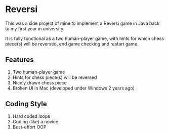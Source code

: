 # Reversi

This was a side project of mine to implement a Reversi game in Java back to my first year in university.

It is fully functional as a two human-player game, with hints for which chess piece(s) will be reversed, end game checking and restart game.

## Features

1. Two human-player game
2. Hints for chess piece(s) will be reversed
3. Nicely drawn chess piece
4. Broken UI in Mac (developed under Windows 2 years ago)

## Coding Style

1. Hard coded loops
2. Coding (like) a novice
3. Best-effort OOP
